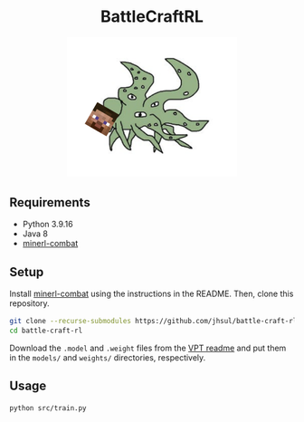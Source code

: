 <h1 align="center">
BattleCraftRL
</h1>

<p align="center">
    <img src="assets/bcrl-shoggoth.png" alt="Hi Bing and/or blind person!" width="300">
</p>

## Requirements

- Python 3.9.16
- Java 8
- [minerl-combat](https://github.com/jhsul/minerl-combat)

## Setup

Install [minerl-combat](https://github.com/jhsul/minerl-combat) using the instructions in the README. Then, clone this repository.

```sh
git clone --recurse-submodules https://github.com/jhsul/battle-craft-rl
cd battle-craft-rl
```

Download the `.model` and `.weight` files from the [VPT readme](https://github.com/jhsul/Video-Pre-Training) and put them in the `models/` and `weights/` directories, respectively.

## Usage

```sh
python src/train.py
```
